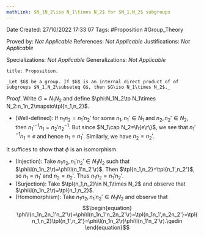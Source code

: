 ```yaml
---
mathLink: $N_1N_2\iso N_1\times N_2$ for $N_1,N_2$ subgroups
---
```


<div class="topSpace"></div>

Date Created: 27/10/2022 17:33:07
Tags: #Proposition #Group_Theory

Proved by: _Not Applicable_
References: _Not Applicable_
Justifications: _Not Applicable_

Specializations: _Not Applicable_
Generalizations: _Not Applicable_

``` ad-Proposition
title: Proposition.

_Let $G$ be a group. If $G$ is an internal direct product of of subgroups $N_1,N_2\subseteq G$, then $G\iso N_1\times N_2$._

```

_Proof_. Write $G=N_1N_2$ and define $\phi:N_1N_2\to N_1\times N_2:n_1n_2\mapsto\tpl{n_1,n_2}$.
* (Well-defined): If $n_1n_2=n_1'n_2'$ for some $n_1,n_1'\in N_1$ and $n_2,n_2'\in N_2$, then $n_1'^{-1}n_1=n_2'n_2^{-1}$. But since $N_1\cap N_2=\l\{e\r\}$, we see that $n_1'^{-1}n_1=e$ and hence $n_1=n_1'$. Similarly, we have $n_2=n_2'$.

It suffices to show that $\phi$ is an isomorphism.
* (Injection): Take $n_1n_2,n_1'n_2'\in N_1N_2$ such that $\phi\l(n_1n_2\r)=\phi\l(n_1'n_2'\r)$. Then $\tpl{n_1,n_2}=\tpl{n_1',n_2'}$, so $n_1=n_1'$ and $n_2=n_2'$. Thus $n_1n_2=n_1'n_2'$.
* (Surjection): Take $\tpl{n_1,n_2}\in N_1\times N_2$ and observe that $\phi\l(n_1n_2\r)=\tpl{n_1,n_2}$.
* (Homomorphism): Take $n_1n_2,n_1'n_2'\in N_1N_2$ and observe that
$$\begin{equation}
    \phi\l(n_1n_2n_1'n_2'\r)=\phi\l(n_1n_1'n_2n_2'\r)=\tpl{n_1n_1',n_2n_2'}=\tpl{n_1,n_2}\tpl{n_1',n_2'}=\phi\l(n_1n_2\r)\phi\l(n_1'n_2'\r).\qedin
\end{equation}$$
